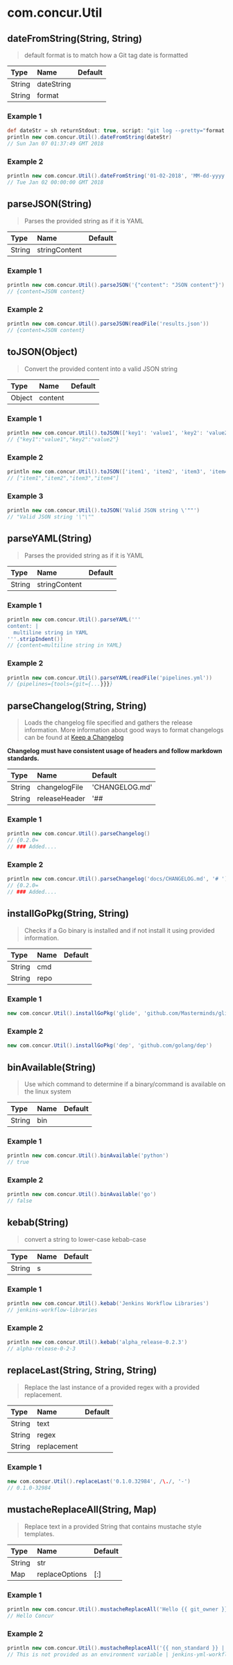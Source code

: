 # com.concur.Util

## dateFromString(String, String)

> default format is to match how a Git tag date is formatted

| Type   | Name       | Default   |
|:-------|:-----------|:----------|
| String | dateString |           |
| String | format     |           |

### Example 1

```groovy
def dateStr = sh returnStdout: true, script: "git log --pretty="format:%ci" $(git tag --sort -v:refname) | head -1"
println new com.concur.Util().dateFromString(dateStr)
// Sun Jan 07 01:37:49 GMT 2018

```

### Example 2

```groovy
println new com.concur.Util().dateFromString('01-02-2018', 'MM-dd-yyyy')
// Tue Jan 02 00:00:00 GMT 2018
```

## parseJSON(String)

> Parses the provided string as if it is YAML

| Type   | Name          | Default   |
|:-------|:--------------|:----------|
| String | stringContent |           |

### Example 1

```groovy
println new com.concur.Util().parseJSON('{"content": "JSON content"}')
// {content=JSON content}

```

### Example 2

```groovy
println new com.concur.Util().parseJSON(readFile('results.json'))
// {content=JSON content}
```

## toJSON(Object)

> Convert the provided content into a valid JSON string

| Type   | Name    | Default   |
|:-------|:--------|:----------|
| Object | content |           |

### Example 1

```groovy
println new com.concur.Util().toJSON(['key1': 'value1', 'key2': 'value2'])
// {"key1":"value1","key2":"value2"}

```

### Example 2

```groovy
println new com.concur.Util().toJSON(['item1', 'item2', 'item3', 'item4'])
// ["item1","item2","item3","item4"]

```

### Example 3

```groovy
println new com.concur.Util().toJSON('Valid JSON string \'""')
// "Valid JSON string '\"\""
```

## parseYAML(String)

> Parses the provided string as if it is YAML

| Type   | Name          | Default   |
|:-------|:--------------|:----------|
| String | stringContent |           |

### Example 1

```groovy
println new com.concur.Util().parseYAML('''
content: |
  multiline string in YAML
'''.stripIndent())
// {content=multiline string in YAML}

```

### Example 2

```groovy
println new com.concur.Util().parseYAML(readFile('pipelines.yml'))
// {pipelines={tools={git={...}}}}
```

## parseChangelog(String, String)

> Loads the changelog file specified and gathers the release information. More information about good ways to format changelogs can be found at [Keep a Changelog](http://keepachangelog.com/en/1.0.0/)

__**Changelog must have consistent usage of headers and follow markdown standards.**__

| Type   | Name          | Default        |
|:-------|:--------------|:---------------|
| String | changelogFile | 'CHANGELOG.md' |
| String | releaseHeader | '##            |

### Example 1

```groovy
println new com.concur.Util().parseChangelog()
// {0.2.0=
// ### Added....

```

### Example 2

```groovy
println new com.concur.Util().parseChangelog('docs/CHANGELOG.md', '# ')
// {0.2.0=
// ### Added....
```

## installGoPkg(String, String)

> Checks if a Go binary is installed and if not install it using provided information.

| Type   | Name   | Default   |
|:-------|:-------|:----------|
| String | cmd    |           |
| String | repo   |           |

### Example 1

```groovy
new com.concur.Util().installGoPkg('glide', 'github.com/Masterminds/glide')
```

### Example 2

```groovy
new com.concur.Util().installGoPkg('dep', 'github.com/golang/dep')
```

## binAvailable(String)

> Use which command to determine if a binary/command is available on the linux system

| Type   | Name   | Default   |
|:-------|:-------|:----------|
| String | bin    |           |

### Example 1

```groovy
println new com.concur.Util().binAvailable('python')
// true

```

### Example 2

```groovy
println new com.concur.Util().binAvailable('go')
// false
```

## kebab(String)

> convert a string to lower-case kebab-case

| Type   | Name   | Default   |
|:-------|:-------|:----------|
| String | s      |           |

### Example 1

```groovy
println new com.concur.Util().kebab('Jenkins Workflow Libraries')
// jenkins-workflow-libraries

```

### Example 2

```groovy
println new com.concur.Util().kebab('alpha_release-0.2.3')
// alpha-release-0-2-3
```

## replaceLast(String, String, String)

> Replace the last instance of a provided regex with a provided replacement.

| Type   | Name        | Default   |
|:-------|:------------|:----------|
| String | text        |           |
| String | regex       |           |
| String | replacement |           |

### Example 1

```groovy
new com.concur.Util().replaceLast('0.1.0.32984', /\./, '-')
// 0.1.0-32984
```

## mustacheReplaceAll(String, Map)

> Replace text in a provided String that contains mustache style templates.

| Type   | Name           | Default   |
|:-------|:---------------|:----------|
| String | str            |           |
| Map    | replaceOptions | [:]       |

### Example 1

```groovy
println new com.concur.Util().mustacheReplaceAll('Hello {{ git_owner }}')
// Hello Concur

```

### Example 2

```groovy
println new com.concur.Util().mustacheReplaceAll('{{ non_standard }} | {{ git_repo }}', ['non_standard': 'This is not provided as an environment variable'])
// This is not provided as an environment variable | jenkins-yml-workflowLibs
```